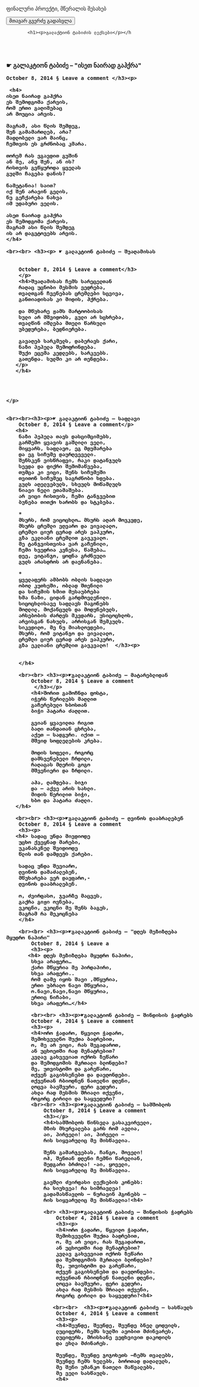 
ფინალური პროექტი, მწერალის შესახებ


<a href="index.html"><button>მთავარ გვერძე გადასვლა</button></a>

            <h1><p>გალაქტიონ ტაბიძის ლექსები</p></h
                            
<br><br> <h3>☛ გალაკტიონ ტაბიძე – "ისეთ ნაირად გაჰქრა"
   
   
    October 8, 2014 § Leave a comment </h3><p>
    
     <h4>
    ისეთ ნაირად გაჰქრა
    ეს შემოდგომა ქარვის,
    რომ ერთი გაღიმებაც
    არ მოუცია არვის.
    
    მაგრამ, ასი წლის შემდეგ,
    შენ გამამართლებ, არა?
    მადლობელი ვარ მაინც,
    ჩემთვის ეს გრძნობაც კმარა.
    
    თორემ რას ვგავდით გუშინ
    ან მე, ანუ შენ, ან ის?
    რისთვის გვწყუროდა ყველას
    გულში ჩაგება დანის?
    
    ნამეტანია! საით?
    იქ შენ არავინ გელის,
    ნუ გეჩქარება ნახვა
    იმ უდაბური ველის.
    
    ასეთ ნაირად გაჰქრა
    ეს შემოდგომა ქარვის,
    მაგრამ ასი წლის შემდეგ
    ის არ დაგვტოვებს არვის.
    </h4>
</p>

    <br><br> <h3><p> ☛ გალაკტიონ ტაბიძე – შუაღამისას
       
       
        October 8, 2014 § Leave a comment</h3>
        </p>
        <h4>შუაღამისას ჩემს სარეცელთან
        რაღაც უცნობი მესმის ვედრება,
        თვალთგან ჩვენებას ცრემლები სცვივა,
        განთიადისას კი მიდის, ჰქრება.
        
        და მწუხარე ჟამს მარტოობისას
        სული არ მშვიდობს, გული არ სცხრება,
        თვალწინ იშლება მთელი წარსული
        უბედურება, ბედნიერება.
        
        გავაღებ სარკმელს, დაბერავს ქარი,
        ნაზი პეპელა შემოფრინდება.
        შუქი ეცემა კედლებს, სარკეებს.
        გათენდა. სულში კი არ თენდება.
       </p>
       </h4>
         
        
        
        
    </p>
    

    <br><br><h3><p>☛ გალაკტიონ ტაბიძე – საფლავი
        October 8, 2014 § Leave a comment</p>
       <h4> 
        ნაზი პეპელა თავს დასციმციმებს,
        გარშემო ყვავის გაშლილი ველი,
        მიყვარს, საფლავო, ეგ მდუმარება
        და ეგ სიჩუმე დაურღვეველი.
        შენსკენ ვისწრაფვი, რაკი დატანჯულს
        სევდა და ფიქრი შემომაწვება,
        თუმცა კი ვიცი, შენს სიჩუმეში
        თვითონ სიჩუმეც საგრძნობი ხდება.
        გულს აღელვებულს, სხეულს მოწამლულს
        ნიავი ნელი ეთამაშება.
        არ ვიცი რისთვის, ჩემი ტანჯვებით
        ბუნება თითქო ხარობს და სტკბება.
        
        *
        მსურს, რომ ვიცოცხლო… მსურს აღარ მოვკვდე,
        მსურს ცრემლი ვღვარო და ვივალალო,
        ცრემლი ციურ ცვრად არეს ვაპკურო,
        გზა ეკლიანი ცრემლით გავკვალო.
        მე ტანჯვისთვისა ვარ გაჩენილი,
        ჩემი ხვედრია კვნესა, წამება…
        დეე, ვიტანჯო, ყოფნა გრძნეული
        გულს არასდროს არ დაენანება.
        
        *
        ყველაფერს ამბობს ობლის საფლავი
        ობოლ კუთხეში, ობლად შთენილი
        და სიჩუმის ხმით მესაუბრება
        ხმა ნაზი, ციდან გარდმოვლენილი.
        სიცოცხლისავე საფლავს მაგონებს
        მოღლილ, მოქანცულს და მოდუნებულს,
        არსებობის ძარღვს მკვდარს, უსიცოცხლოს,
        არვისგან ნახულს, არრისგან შემკულს.
        სიკვდილო, მე ნუ მიახლოვდები,
        მსურს, რომ ვიტანჯო და ვივალალო,
        ცრემლი ციურ ცვრად არეს ვაპკურო,
        გზა ეკლიანი ცრემლით გავკვალო!  </h3><p>
        
        
        </h4> 

        <br><br> <h3><p>☛გალაკტიონ ტაბიძე – მატარებლიდან
            October 8, 2014 § Leave a comment
             </h3></p> 
            <h4>შორით გამოჩნდა ფოსტა,
            იჭერს წერილებს მაღლით
            გაჩერებული ხბოსთან
            ბიჭი პატარა ძაღლით.
            
            გვიან ყვავილთა რიგით
            ბაღი თანდათან ცხრება,
            აქეთ – სადგური. იქით –
            მშვიდ სოფლელების კრება.
            
            მოდის სოფელი, როგორც
            დამსვენებელი ჩრდილი,
            რაღაცას მღერის გოგო
            მშვენიერი და ზრდილი.
            
            აჰა, ღამდება. ბიჯი
            და – აქვე არის სახლი.
            მიდის წერილით ბიჭი,
            ხბო და პატარა ძაღლი. 
       </h4>

       <br><br> <h3><p>☛გალაკტიონ ტაბიძე – ღვინოს დააბრალებენ
        October 8, 2014 § Leave a comment
        <h3><p>
       <h4> სადაც უნდა მივდიოდე
        უცხო ქვეყნად მარები,
        უკანასკნელ შვიდიოდე
        წლის თან დამდევს ქარები.
        
        სადაც უნდა შევიარო,
        ღვინოს დამაძალებენ,
        მწუხარება ვერ დავფარო,-
        ღვინოს დააბრალებენ.
        
        ო, ძვირფასო, ჯვარზე მაცვეს,
        გაქრა გიჟი ოვნება,
        ვკოცნი, ვკოცნი მე შენს ბაგეს,
        მაგრამ რა მეკოცნება
        </h4>
        
        <br><br> <h3><p>☛გალაკტიონ ტაბიძე – "დღეს მეზიზღება მყუდრო ნაპირი"
            October 8, 2014 § Leave a 
            <h3><p>
           <h4> დღეს მეზიზღება მყუდრო ნაპირი,
            სხვა არაფერი…
            ქარი მწყურია მე პირდაპირი,
            სხვა არაფერი..
            რომ ღამე იყოს შავი ,მწყურია,
            ერთი უბრალო ნავი მწყურია,
            ო.ნავი,ნავი,ნავი მწყურია,
            ერთიც ნიჩაბი,
            სხვა არაფერი…</h4>

            <br><br> <h3><p>☛გალაკტიონ ტაბიძე – შინდისის ჭადრებს
            October 4, 2014 § Leave a comment
            <h3><p>
            <h4>ორო ჭადარო, წყვილო ჭადარო,
            შემოხვეულნო შუქთა ბადრებით,
            ო, მე არ ვიცი, რას შეგადაროთ,
            ან უცხოეთში რად მენატრებით?
            კვლავ გახვევიათ ოქროს ზეწარი
            და შემოდგომის მკრთალი ბლონდები?
            მე, უთვისტომო და გარეწარი,
            თქვენ გაგიხსენებთ და დავღონდები.
            თქვენთან რბიოდნენ ნათელნი დღენი,
            ლოცვა ბავშვური, ფერი გედური,
            ახლა რად მესმის შრიალი თქვენი,
            როგორც ტირილი და საყვედური?
            <br><br> <h3><p>☛გალაკტიონ ტაბიძე – სამშობლოს
                October 8, 2014 § Leave a comment
                <h3></p>
                <h4>სამშობლოს წინსვლა გასაკვირველი,
                მზის მხურვალება გარს რომ ავლია,
                აი, პირველი! აი, პირველი –
                რის სიყვარულიც მე მისწავლია.
                
                შენს გამარჯვებას, ჩანგო, მოველი!
                ოჰ, შენთან დღენი ჩემნი წარვლიან,
                მედგარი ბრძოლა! -აი, ყოველი,
                რის სიყვარულიც მე მისწავლია.
                
                გავშლი ძვირფასი ლექსების კონებს:
                რა სიუხვეა! რა სიმრავლეა!
                გადამასწავლოს – ნურავინ ჰგონებს –
                რის სიყვარულიც მე მისწავლია!<h4>

                <br> <h3><p>☛გალაკტიონ ტაბიძე – შინდისის ჭადრებს
                    October 4, 2014 § Leave a comment
                    <h3><p>
                    <h4>ორო ჭადარო, წყვილო ჭადარო,
                    შემოხვეულნო შუქთა ბადრებით,
                    ო, მე არ ვიცი, რას შეგადაროთ,
                    ან უცხოეთში რად მენატრებით?
                    კვლავ გახვევიათ ოქროს ზეწარი
                    და შემოდგომის მკრთალი ბლონდები?
                    მე, უთვისტომო და გარეწარი,
                    თქვენ გაგიხსენებთ და დავღონდები.
                    თქვენთან რბიოდნენ ნათელნი დღენი,
                    ლოცვა ბავშვური, ფერი გედური,
                    ახლა რად მესმის შრიალი თქვენი,
                    როგორც ტირილი და საყვედური?<h4>

                   <br><br>  <h3><p>☛გალაკტიონ ტაბიძე – სასწაულს
                    October 4, 2014 § Leave a comment
                    <h3><p>
                    <h4>შეუნდე, შეუნდე, შეუნდე ბნელ ცოდვილს,
                    ლუციფერს, ჩემს სულში ავობით მძინვარეს,
                    ლუციფერს, მრისხანე ვეფხვივით დაკოდილს
                    და ეხლა მძინარეს.
                    
                    შეუნდე, შეუნდე ჯოჯოხეთს –ჩემს თვალებს,
                    შეუნდე ჩემს ხელებს, ბოროთად დაღალულს,
                    მე შენი უმანკო ნათელი მაწვალებს,
                    მე ველი სასწაულს. 
                    <h4>

                        
